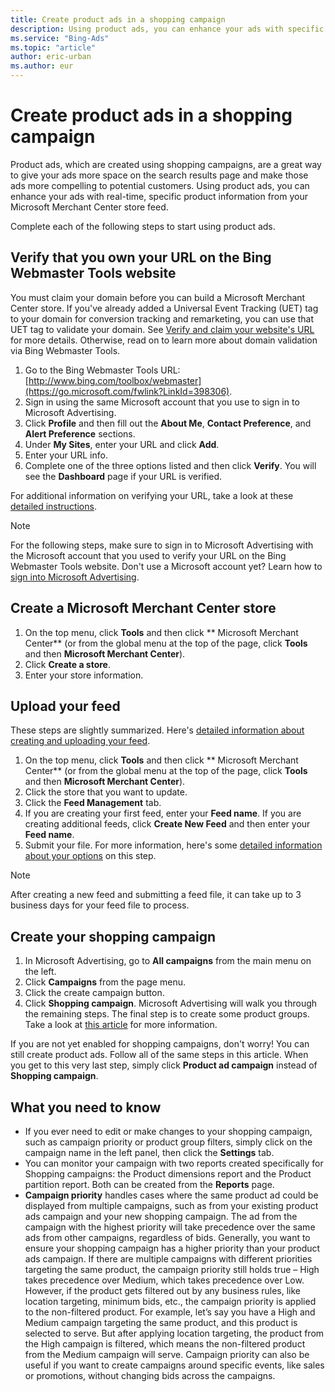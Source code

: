 ```yaml
---
title: Create product ads in a shopping campaign
description: Using product ads, you can enhance your ads with specific product information from your Microsoft Merchant Center store feed. Learn how to get product ads running in this article.
ms.service: "Bing-Ads"
ms.topic: "article"
author: eric-urban
ms.author: eur
---
```


# Create product ads in a shopping campaign

Product ads, which are created using shopping campaigns, are a great way to give your ads more space on the search results page and make those ads more compelling to potential customers. Using product ads, you can enhance your ads with real-time, specific product information from your Microsoft Merchant Center store feed.

Complete each of the following steps to start using product ads.

## Verify that you own your URL on the Bing Webmaster Tools website
You must claim your domain before you can build a Microsoft Merchant Center store. If you've already added a Universal Event Tracking (UET) tag to your domain for conversion tracking and remarketing, you can use that UET tag to validate your domain. See [Verify and claim your website's URL](./hlp_BA_PROC_ClaimYourDomain.md) for more details. Otherwise, read on to learn more about domain validation via Bing Webmaster Tools.

1. Go to the Bing Webmaster Tools URL: [http://www.bing.com/toolbox/webmaster](https://go.microsoft.com/fwlink?LinkId=398306).
1. Sign in using the same Microsoft account that you use to sign in to Microsoft Advertising.
1. Click **Profile** and then fill out the **About Me**, **Contact Preference**, and **Alert Preference** sections.
1. Under **My Sites**, enter your URL and click **Add**.
1. Enter your URL info.
1. Complete one of the three options listed and then click **Verify**.             You will see the **Dashboard** page if your URL is verified.

For additional information on verifying your URL, take a look at these [detailed instructions](./hlp_BA_PROC_ClaimYourDomain.md).

> [!NOTE]
> For the following steps, make sure to sign in to Microsoft Advertising with the Microsoft account that you used to verify your URL on the Bing Webmaster Tools website. Don't use a Microsoft account yet? Learn how to [sign into Microsoft Advertising](./hlp_BA_PROC_UseWLIDv2.md).

## Create a Microsoft Merchant Center store
1. On the top menu, click **Tools** and then click ** Microsoft Merchant Center**  (or from the global menu at the top of the page, click **Tools** and then **Microsoft Merchant Center**).
1. Click **Create a store**.
1. Enter your store information.

## Upload your feed
These steps are slightly summarized. Here's [detailed information about creating and uploading your feed](./hlp_BA_CONC_BMCWhatIsCatalog.md).

1. On the top menu, click **Tools** and then click ** Microsoft Merchant Center**  (or from the global menu at the top of the page, click **Tools** and then **Microsoft Merchant Center**).
1. Click the store that you want to update.
1. Click the **Feed Management** tab.
1. If you are creating your first feed, enter your **Feed name**. If you are creating additional feeds, click **Create New Feed** and then enter your **Feed name**.
1. Submit your file. For more information, here's some [detailed information about your options](./hlp_BA_CONC_BMCWhatIsCatalog.md) on this step.

> [!NOTE]
> After creating a new feed and submitting a feed file, it can take up to 3 business days for your feed file to process.

## Create your shopping campaign
1. In Microsoft Advertising, go to **All campaigns** from the main menu on the left.
1. Click **Campaigns** from the page menu.
1. Click the create campaign button.
1. Click **Shopping campaign**. Microsoft Advertising will walk you through the remaining steps.
The final step is to create some product groups. Take a look at [this article](./hlp_BA_CONC_BSC_GetStarted.md) for more information.

If you are not yet enabled for shopping campaigns, don't worry! You can still create product ads. Follow all of the same steps in this article. When you get to this very last step, simply click **Product ad campaign** instead of **Shopping campaign**.

## What you need to know
- If you ever need to edit or make changes to your shopping campaign, such as campaign priority or product group filters, simply click on the campaign name in the left panel, then click the **Settings** tab.
- You can monitor your campaign with two reports created specifically for Shopping campaigns: the Product dimensions report and the Product partition report. Both can be created from the **Reports** page.
- **Campaign priority** handles cases where the same product ad could be displayed from multiple campaigns, such as from your existing product ads campaign and your new shopping campaign. The ad from the campaign with the highest priority will take precedence over the same ads from other campaigns, regardless of bids. Generally, you want to ensure your shopping campaign has a higher priority than your product ads campaign. If there are multiple campaigns with different priorities targeting the same product, the campaign priority still holds true – High takes precedence over Medium, which takes precedence over Low. However, if the product gets filtered out by any business rules, like location targeting, minimum bids, etc., the campaign priority is applied to the non-filtered product. For example, let’s say you have a High and Medium campaign targeting the same product, and this product is selected to serve. But after applying location targeting, the product from the High campaign is filtered, which means the non-filtered product from the Medium campaign will serve.
Campaign priority can also be useful if you want to create campaigns around specific events, like sales or promotions, without changing bids across the campaigns.


